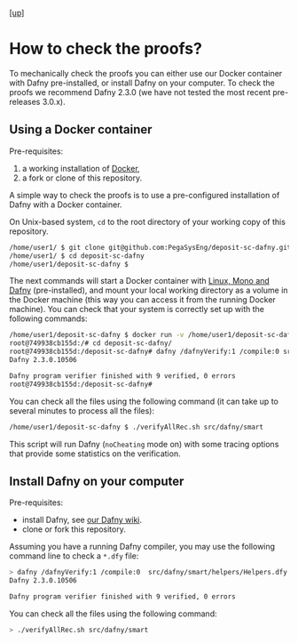 
[ [up] ](../README.md) 

# How to check the proofs?

To mechanically check the proofs you can either use our Docker container with Dafny pre-installed, or install Dafny on your computer.
To check the proofs we recommend Dafny 2.3.0 (we have not tested the most recent pre-releases 3.0.x). 

## Using a Docker container

Pre-requisites:

1. a working installation of [Docker](https://docs.docker.com),
2. a fork or clone of this repository.

A simple way to check the proofs is to use a pre-configured installation of Dafny with a Docker container.

On Unix-based system, `cd` to the root directory of your working copy of this repository.
```bash
/home/user1/ $ git clone git@github.com:PegaSysEng/deposit-sc-dafny.git
/home/user1/ $ cd deposit-sc-dafny
/home/user1/deposit-sc-dafny $ 
```

The next commands will start a Docker container with [Linux, Mono and Dafny](https://hub.docker.com/repository/docker/franck44/linux-dafny) (pre-installed), and mount your local working directory as a volume in the Docker machine (this way you can access it from the running Docker machine).
You can check that your system is correctly set up with the following commands:
```bash
/home/user1/deposit-sc-dafny $ docker run -v /home/user1/deposit-sc-dafny:/deposit-sc-dafny -it franck44/linux-dafny /bin/bash
root@749938cb155d:/# cd deposit-sc-dafny/
root@749938cb155d:/deposit-sc-dafny# dafny /dafnyVerify:1 /compile:0 src/dafny/smart/helpers/Helpers.dfy 
Dafny 2.3.0.10506

Dafny program verifier finished with 9 verified, 0 errors
root@749938cb155d:/deposit-sc-dafny# 
```
You can check all the files using the following command (it can take up to several minutes to process all the files):
```bash
/home/user1/deposit-sc-dafny $ ./verifyAllRec.sh src/dafny/smart
```
This script will run Dafny (`noCheating` mode on) with some tracing options that provide some statistics on the verification.

## Install Dafny on your computer

Pre-requisites:

* install Dafny, see [our Dafny wiki](./dafny-install.md).
* clone or fork this repository.

Assuming you have a running Dafny compiler, you may use the following command line to check a `*.dfy` file:
```bash
> dafny /dafnyVerify:1 /compile:0  src/dafny/smart/helpers/Helpers.dfy 
Dafny 2.3.0.10506

Dafny program verifier finished with 9 verified, 0 errors
```

You can check all the files using the following command:
```bash
> ./verifyAllRec.sh src/dafny/smart
```

